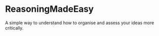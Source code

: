 # ReasoningMadeEasy
A simple way to understand how to organise and assess your ideas more critically.
